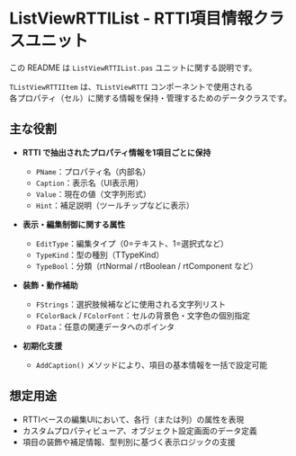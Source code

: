 # ListViewRTTIList - RTTI項目情報クラスユニット

この README は `ListViewRTTIList.pas` ユニットに関する説明です。

`TListViewRTTIItem` は、`TListViewRTTI` コンポーネントで使用される  
各プロパティ（セル）に関する情報を保持・管理するためのデータクラスです。

## 主な役割

- **RTTI で抽出されたプロパティ情報を1項目ごとに保持**
  - `PName`：プロパティ名（内部名）
  - `Caption`：表示名（UI表示用）
  - `Value`：現在の値（文字列形式）
  - `Hint`：補足説明（ツールチップなどに表示）

- **表示・編集制御に関する属性**
  - `EditType`：編集タイプ（0=テキスト、1=選択式など）
  - `TypeKind`：型の種別（TTypeKind）
  - `TypeBool`：分類（rtNormal / rtBoolean / rtComponent など）

- **装飾・動作補助**
  - `FStrings`：選択肢候補などに使用される文字列リスト
  - `FColorBack` / `FColorFont`：セルの背景色・文字色の個別指定
  - `FData`：任意の関連データへのポインタ

- **初期化支援**
  - `AddCaption()` メソッドにより、項目の基本情報を一括で設定可能

## 想定用途

- RTTIベースの編集UIにおいて、各行（または列）の属性を表現
- カスタムプロパティビューア、オブジェクト設定画面のデータ定義
- 項目の装飾や補足情報、型判別に基づく表示ロジックの支援

